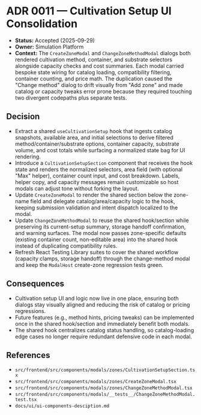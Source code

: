 # ADR 0011 — Cultivation Setup UI Consolidation

- **Status:** Accepted (2025-09-29)
- **Owner:** Simulation Platform
- **Context:** The `CreateZoneModal` and `ChangeZoneMethodModal` dialogs both rendered
  cultivation method, container, and substrate selectors alongside capacity checks and
  cost summaries. Each modal carried bespoke state wiring for catalog loading,
  compatibility filtering, container counting, and price math. The duplication caused
  the "Change method" dialog to drift visually from "Add zone" and made catalog or
  capacity tweaks error prone because they required touching two divergent codepaths
  plus separate tests.

## Decision

- Extract a shared `useCultivationSetup` hook that ingests catalog snapshots,
  available area, and initial selections to derive filtered method/container/substrate
  options, container capacity, substrate volume, and cost totals while surfacing a
  normalized state bag for UI rendering.
- Introduce a `CultivationSetupSection` component that receives the hook state and
  renders the normalized selectors, area field (with optional "Max" helper),
  container count input, and cost breakdown. Labels, helper copy, and capacity
  messages remain customizable so host modals can adjust tone without forking the
  layout.
- Update `CreateZoneModal` to render the shared section below the zone-name field and
  delegate catalog/area/capacity logic to the hook, keeping submission validation and
  intent dispatch localized to the modal.
- Update `ChangeZoneMethodModal` to reuse the shared hook/section while preserving its
  current-setup summary, storage handoff confirmation, and warning surfaces. The modal
  now passes zone-specific defaults (existing container count, non-editable area) into
  the shared hook instead of duplicating compatibility rules.
- Refresh React Testing Library suites to cover the shared workflow (capacity clamps,
  storage handoff) through the change-method modal and keep the `ModalHost` create-zone
  regression tests green.

## Consequences

- Cultivation setup UI and logic now live in one place, ensuring both dialogs stay
  visually aligned and reducing the risk of catalog or pricing regressions.
- Future features (e.g., method hints, pricing tweaks) can be implemented once in the
  shared hook/section and immediately benefit both modals.
- The shared hook centralizes catalog status handling, so catalog-loading edge cases
  no longer require redundant defensive code in each modal.

## References

- `src/frontend/src/components/modals/zones/CultivationSetupSection.tsx`
- `src/frontend/src/components/modals/zones/CreateZoneModal.tsx`
- `src/frontend/src/components/modals/zones/ChangeZoneMethodModal.tsx`
- `src/frontend/src/components/modals/__tests__/ChangeZoneMethodModal.test.tsx`
- `docs/ui/ui-components-desciption.md`
